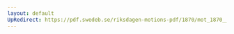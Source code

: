 ```yaml
---
layout: default
UpRedirect: https://pdf.swedeb.se/riksdagen-motions-pdf/1870/mot_1870__ak__00057.pdf
---
```

